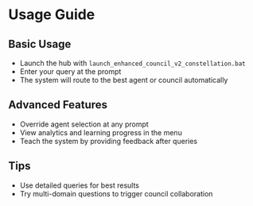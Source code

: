 # Usage Guide

## Basic Usage
- Launch the hub with `launch_enhanced_council_v2_constellation.bat`
- Enter your query at the prompt
- The system will route to the best agent or council automatically

## Advanced Features
- Override agent selection at any prompt
- View analytics and learning progress in the menu
- Teach the system by providing feedback after queries

## Tips
- Use detailed queries for best results
- Try multi-domain questions to trigger council collaboration
